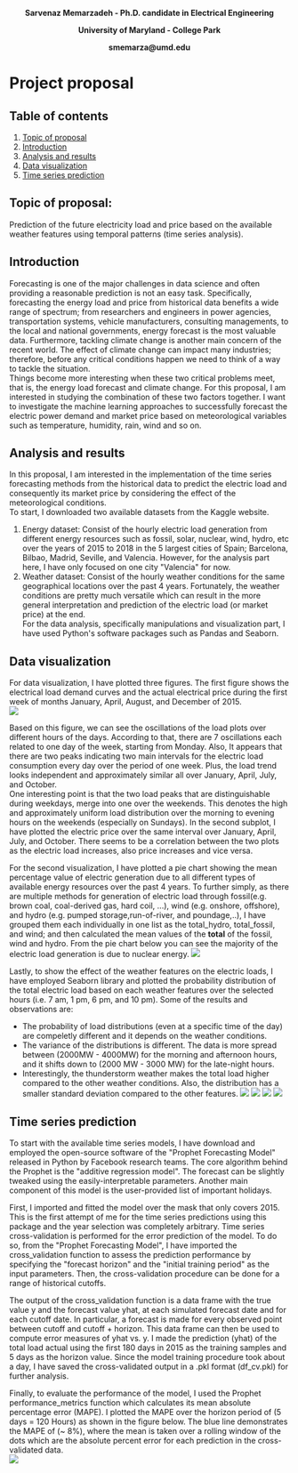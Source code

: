 <p align="center"><b>Sarvenaz Memarzadeh - Ph.D. candidate in Electrical Engineering</b></p>
<p align="center"><b>University of Maryland - College Park</b></p>
<p align="center"><b>smemarza@umd.edu</b></p>

# Project proposal 
## Table of contents
1. [Topic of proposal](#topic)
2. [Introduction](#introduction)
3. [Analysis and results](#analysis)
4. [Data visualization](#datavis)
5. [Time series prediction](#timeseries)

<a name="topic"> </a>
## Topic of proposal:
Prediction of the future electricity load and price based on the available weather features using 
temporal patterns (time series analysis). 
<a name="introduction"> </a>
## Introduction 

Forecasting is one of the major challenges in data science and often providing a reasonable prediction is not an easy task. Specifically, forecasting the energy load and price from historical data benefits a wide range of spectrum; from researchers and engineers in power agencies, transportation systems, vehicle manufacturers, consulting managements, to the local and national governments, energy forecast is the most valuable data. Furthermore, tackling climate change is another main concern of the recent world.  The effect of climate change can impact many industries; therefore, before any critical conditions happen we need to think of a way to tackle the situation. <br>
Things become more interesting when these two critical problems meet, that is, the energy load forecast and climate change. For this proposal, I am interested in studying the combination of these two factors together. I want to investigate the machine learning approaches to successfully forecast the electric power demand and market price based on meteorological variables such as temperature, humidity, rain, wind and so on. 


<a name="analysis"> </a>
## Analysis and results 

In this proposal, I am interested in the implementation of the time series forecasting methods from the historical data to predict the electric load and consequently its market price by considering the effect of the meteorological conditions. <br>
To start, I downloaded two available datasets from the Kaggle website.  <br>
1) Energy dataset: Consist of the hourly electric load generation from different energy resources such as fossil, solar, nuclear, wind, hydro, etc over the years of 2015 to 2018 in the 5 largest cities of Spain; Barcelona, Bilbao, Madrid, Seville, and Valencia. However, for the analysis part here, I have only focused on one city "Valencia" for now. <br>
2) Weather dataset: Consist of the hourly weather conditions for the same geographical locations over the past 4 years. Fortunately, the weather conditions are pretty much versatile which can result in the more general interpretation and prediction of the electric load (or market price) at the end.   
For the data analysis, specifically manipulations and visualization part, I have used Python's software packages such as Pandas and Seaborn. <br>

<a name="datavis"> </a>
## Data visualization
For data visualization, I have plotted three figures.  The first figure shows the electrical load demand curves and the actual electrical price during the first week of months January, April, August, and December of 2015.  
![](images/loadpricevshour.png)

Based on this figure, we can see the oscillations of the load plots over different hours of the days. According to that, there are 7 oscillations each related to one day of the week, starting from Monday. Also, It appears that there are two peaks indicating two main intervals for the electric load consumption every day over the period of one week. Plus, the load trend looks independent and approximately similar all over January, April, July, and October. <br>
One interesting point is that the two load peaks that are distinguishable during weekdays, merge into one over the weekends. This denotes the high and approximately uniform load distribution over the morning to evening hours on the weekends (especially on Sundays). In the second subplot, I have plotted the electric price over the same interval over January, April, July, and October.  There seems to be a correlation between the two plots as the electric load increases, also price increases and vice versa. <br>  

For the second visualization, I have plotted a pie chart showing the mean percentage value of electric generation due to all different types of available energy resources over the past 4 years.  To further simply, as there are multiple methods for generation of electric load through fossil(e.g. brown coal, coal-derived gas, hard coil, ...), wind (e.g. onshore, offshore), and hydro (e.g. pumped storage,run-of-river, and poundage,..), I have grouped them each individually in one list as the total_hydro, total_fossil, and wind; and then calculated the mean values of the **total** of the fossil, wind and hydro.
From the pie chart below you can see the majority of the electric load generation is due to nuclear energy. 
![](images/piechart.png)

Lastly, to show the effect of the weather features on the electric loads, I have employed Seaborn library and plotted the probability distribution of the total electric load based on each weather features over the selected hours (i.e. 7 am, 1 pm, 6 pm, and 10 pm). Some of the results and observations are:

- The probability of load distributions (even at a specific time of the day) are compeletly different and it depends on the weather conditions.
- The variance of the distributions is different.  The data is more spread between (2000MW - 4000MW) for the morning and afternoon hours, and it shifts down to (2000 MW - 3000 MW) for the late-night hours.
- Interestingly, the thunderstorm weather makes the total load higher compared to the other weather conditions. Also, the distribution has a smaller standard deviation compared to the other features.
![](images/probdist_0.png)
![](images/probdist_1.png)
![](images/probdist_2.png)
![](images/probdist_3.png)




<a name="timeseries"> </a>
## Time series prediction

To start with the available time series models, I have download and employed the open-source software of the "Prophet Forecasting Model" released in Python by Facebook research teams. The core algorithm behind the Prophet is the "additive regression model".  The forecast can be slightly tweaked using the easily-interpretable parameters.  Another main component of this model is the user-provided list of important holidays. 

First, I imported and fitted the model over the mask that only covers 2015. This is the first attempt of me for the time series predictions using this package and the year selection was completely arbitrary.
Time series cross-validation is performed for the error prediction of the model. To do so, from the "Prophet Forecasting Model", I have imported the cross_validation function to assess the prediction performance by specifying the "forecast horizon" and the "initial training period" as the input parameters. Then, the cross-validation procedure can be done for a range of historical cutoffs. 

The output of the cross_validation function is a data frame with the true value y and the forecast value yhat, at each simulated forecast date and for each cutoff date. In particular, a forecast is made for every observed point between cutoff and cutoff + horizon. This data frame can then be used to compute error measures of yhat vs. y. I made the prediction (yhat) of the total load actual using the first 180 days in 2015 as the training samples and 5 days as the horizon value.  Since the model training procedure took about a day, I have saved the cross-validated output in a .pkl format (df_cv.pkl) for further analysis.  <br>

Finally, to evaluate the performance of the model, I used the Prophet performance_metrics function which calculates its mean absolute percentage error (MAPE).  I plotted the MAPE over the horizon period of (5 days = 120 Hours) as shown in the figure below. The blue line demonstrates the MAPE of (~ 8%), where the mean is taken over a rolling window of the dots which are the absolute percent error for each prediction in the cross-validated data.  
![](images/fig_cv.png)
